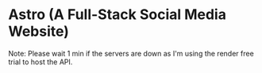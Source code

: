 # Astro (A Full-Stack Social Media Website)

Note: Please wait 1 min if the servers are down as I'm using the render free trial to host the API.
